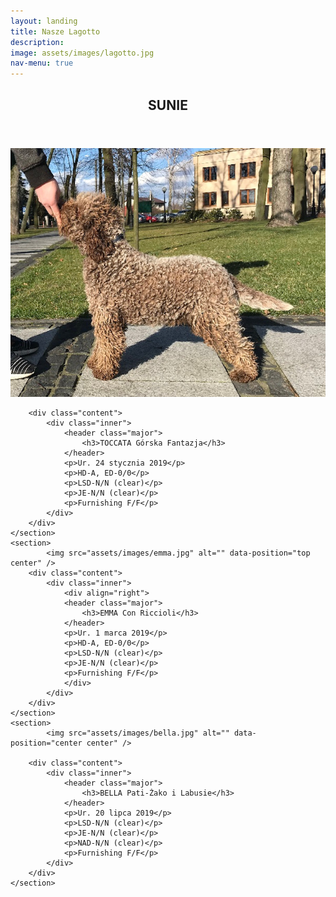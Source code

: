 ```yaml
---
layout: landing
title: Nasze Lagotto
description:
image: assets/images/lagotto.jpg
nav-menu: true
---
```

<!-- Main -->
<div id="main">

<!-- One -->
<!--<section id="one">
	<div class="inner">
		<header class="major">
			<h2>Suki</h2>
		</header><p>
Rodowody dostępne.</p>
	</div>
</section>-->
<section id="three">
	<div class="inner">
		<header class="major">
			<h2>SUNIE</h2>
		</header>
	</div>
</section>
<!-- Two -->
<section id="four" class="spotlights">
	<section>
			<img src="assets/images/toccata.jpg" alt="" data-position="center center" />

		<div class="content">
			<div class="inner">
				<header class="major">
					<h3>TOCCATA Górska Fantazja</h3>
				</header>
				<p>Ur. 24 stycznia 2019</p>
				<p>HD-A, ED-0/0</p>
				<p>LSD-N/N (clear)</p>
				<p>JE-N/N (clear)</p>
				<p>Furnishing F/F</p>
			</div>
		</div>
	</section>
	<section>
			<img src="assets/images/emma.jpg" alt="" data-position="top center" />
		<div class="content">
			<div class="inner">
				<div align="right">
				<header class="major">
					<h3>EMMA Con Riccioli</h3>
				</header>
				<p>Ur. 1 marca 2019</p>
				<p>HD-A, ED-0/0</p>
				<p>LSD-N/N (clear)</p>
				<p>JE-N/N (clear)</p>
				<p>Furnishing F/F</p>
				</div>
			</div>
		</div>
	</section>
	<section>
			<img src="assets/images/bella.jpg" alt="" data-position="center center" />

		<div class="content">
			<div class="inner">
				<header class="major">
					<h3>BELLA Pati-Żako i Labusie</h3>
				</header>
				<p>Ur. 20 lipca 2019</p>
				<p>LSD-N/N (clear)</p>
				<p>JE-N/N (clear)</p>
				<p>NAD-N/N (clear)</p>
				<p>Furnishing F/F</p>
			</div>
		</div>
	</section>
</section>
